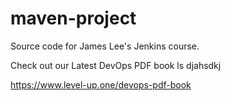 # maven-project
Source code for James Lee's Jenkins course.

Check out our Latest DevOps PDF book ls djahsdkj

https://www.level-up.one/devops-pdf-book
